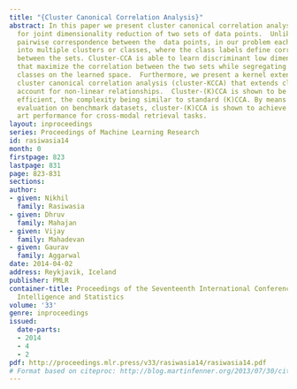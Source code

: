 ```yaml
---
title: "{Cluster Canonical Correlation Analysis}"
abstract: In this paper we present cluster canonical correlation analysis (cluster-CCA)
  for joint dimensionality reduction of two sets of data points.  Unlike the standard
  pairwise correspondence between the  data points, in our problem each set is partitioned
  into multiple clusters or classes, where the class labels define correspondences
  between the sets. Cluster-CCA is able to learn discriminant low dimensional representations
  that maximize the correlation between the two sets while segregating the different
  classes on the learned space.  Furthermore, we present a kernel extension, kernel
  cluster canonical correlation analysis (cluster-KCCA) that extends cluster-CCA to
  account for non-linear relationships.  Cluster-(K)CCA is shown to be computationally
  efficient, the complexity being similar to standard (K)CCA. By means of experimental
  evaluation on benchmark datasets, cluster-(K)CCA is shown to achieve state of the
  art performance for cross-modal retrieval tasks.
layout: inproceedings
series: Proceedings of Machine Learning Research
id: rasiwasia14
month: 0
firstpage: 823
lastpage: 831
page: 823-831
sections: 
author:
- given: Nikhil
  family: Rasiwasia
- given: Dhruv
  family: Mahajan
- given: Vijay
  family: Mahadevan
- given: Gaurav
  family: Aggarwal
date: 2014-04-02
address: Reykjavik, Iceland
publisher: PMLR
container-title: Proceedings of the Seventeenth International Conference on Artificial
  Intelligence and Statistics
volume: '33'
genre: inproceedings
issued:
  date-parts:
  - 2014
  - 4
  - 2
pdf: http://proceedings.mlr.press/v33/rasiwasia14/rasiwasia14.pdf
# Format based on citeproc: http://blog.martinfenner.org/2013/07/30/citeproc-yaml-for-bibliographies/
---
```

